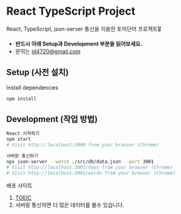 # React TypeScript Project

React, TypeScript, json-server 통신을 이용한 토익단어 프로젝트🎖

- **반드시 아래 Setup과 Development 부분을 읽어보세요.**
- 문의는 id4720@gmail.com

## Setup (사전 설치)

Install dependencies

```sh
npm install
```

## Development (작업 방법)

```sh
React 시작하기
npm start
# Visit http://localhost:3000 from your browser (Chrome)
```

```sh
서버랑 통신하기
npx json-server --watch ./src/db/data.json --port 3001
# Visit http://localhost:3001/days from your browser (Chrome)
# Visit http://localhost:3001/words from your browser (Chrome)
```

배포 사이트
1. [TOEIC](https://master--euphonious-lily-276dfb.netlify.app/)
2. 서버랑 통신하면 더 많은 데이터를 볼수 있습니다.
